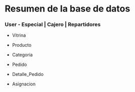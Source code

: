 # Resumen de la base de datos 

### User - Especial | Cajero | Repartidores

- Vitrina
- Producto
- Categoria

- Pedido
- Detalle_Pedido

- Asignacion 
